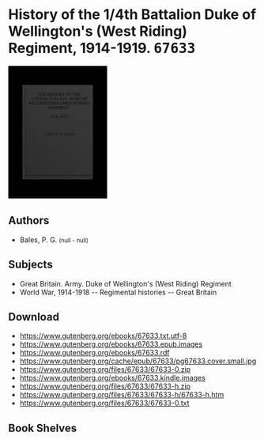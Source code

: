 # History of the 1/4th Battalion Duke of Wellington's (West Riding) Regiment, 1914-1919. <kbd>67633</kbd>

![](./cover.medium.jpg "")

## Authors


 - Bales, P. G. <small>(null - null)</small>

## Subjects


 - Great Britain. Army. Duke of Wellington's (West Riding) Regiment
 - World War, 1914-1918 -- Regimental histories -- Great Britain

## Download


 - https://www.gutenberg.org/ebooks/67633.txt.utf-8
 - https://www.gutenberg.org/ebooks/67633.epub.images
 - https://www.gutenberg.org/ebooks/67633.rdf
 - https://www.gutenberg.org/cache/epub/67633/pg67633.cover.small.jpg
 - https://www.gutenberg.org/files/67633/67633-0.zip
 - https://www.gutenberg.org/ebooks/67633.kindle.images
 - https://www.gutenberg.org/files/67633/67633-h.zip
 - https://www.gutenberg.org/files/67633/67633-h/67633-h.htm
 - https://www.gutenberg.org/files/67633/67633-0.txt

## Book Shelves


